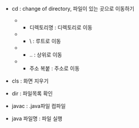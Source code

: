 - cd  : change of directory, 파일이 있는 곳으로 이동하기 
	- + 디렉토리명 : 디렉토리로 이동
	- + \\ : 루트로 이동
	- + .. : 상위로 이동
	- + 주소 복붙 : 주소로 이동

- cls : 화면 지우기
- dir : 파일목록 확인
- javac : .java파일 컴파일
- java 파일명 : 파일 실행
